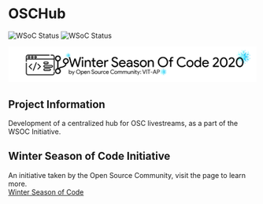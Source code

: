 # OSCHub

![WSoC Status](https://img.shields.io/badge/WSoC-2020-green)
![WSoC Status](https://img.shields.io/badge/WSoC-2021-blue)

<p align="center">
    <img src="assets/Logo-White-Header.png" alt="wsoc logo">
</p>

Project Information
---

Development of a centralized hub for OSC livestreams, as a part of the WSOC Initiative.

Winter Season of Code Initiative
---

An initiative taken by the Open Source Community, visit the page to learn more.\
[Winter Season of Code](https://wsoc.oscvitap.org)
